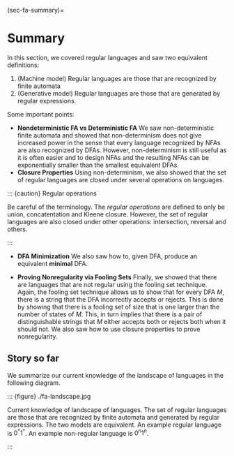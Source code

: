 (sec-fa-summary)=

# Summary

In this section, we covered regular languages and saw two equivalent
definitions:

1.  (Machine model) Regular languages are those that are recognized by
    finite automata
2.  (Generative model) Regular languages are those that are generated by
    regular expressions.

Some important points:

- **Nondeterministic FA vs Deterministic FA** We saw non-deterministic
  finite automata and showed that non-determinism does not give
  increased power in the sense that every language recognized by NFAs
  are also recognized by DFAs. However, non-determinism is still useful
  as it is often easier and to design NFAs and the resulting NFAs can be
  exponentially smaller than the smallest equivalent DFAs.
- **Closure Properties** Using non-determinism, we also showed that the
  set of regular languages are closed under several operations on
  languages.

::: {caution} Regular operations

Be careful of the terminology. The *regular operations* are defined to
only be union, concatentation and Kleene closure. However, the set of
regular languages are also closed under other operations: intersection,
reversal and others.

:::

- **DFA Minimization** We also saw how to, given DFA, produce an
  equivalent **minimal** DFA.

- **Proving Nonregularity via Fooling Sets** Finally, we showed that
  there are languages that are not regular using the fooling set
  technique. Again, the fooling set technique allows us to show that for
  every DFA $M$, there is a string that the DFA incorrectly accepts or
  rejects. This is done by showing that there is a fooling set of size
  that is one larger than the number of states of $M$. This, in turn
  implies that there is a pair of distinguishable strings that $M$
  either accepts both or rejects both when it should not. We also saw
  how to use closure properties to prove nonregularity.

## Story so far

We summarize our current knowledge of the landscape of languages in the
following diagram.

::: {figure} ./fa-landscape.jpg

Current knowledge of landscape of languages. The set of regular
languages are those that are recognized by finite automata and generated
by regular expressions. The two models are equivalent. An example
regular language is $0^*1^*$. An example non-regular language is
$0^n1^n$.

:::

